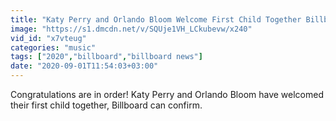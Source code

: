 ```yaml
---
title: "Katy Perry and Orlando Bloom Welcome First Child Together Billboard News"
image: "https://s1.dmcdn.net/v/SQUje1VH_LCkubevw/x240"
vid_id: "x7vteug"
categories: "music"
tags: ["2020","billboard","billboard news"]
date: "2020-09-01T11:54:03+03:00"
---
```

Congratulations are in order! Katy Perry and Orlando Bloom have welcomed their first child together, Billboard can confirm.
